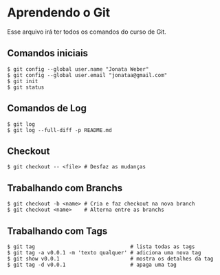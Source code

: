 # Aprendendo o Git
Esse arquivo irá ter todos os comandos do curso de Git.

## Comandos iniciais

```shell
$ git config --global user.name "Jonata Weber"
$ git config --global user.email "jonataa@gmail.com"
$ git init
$ git status
```

## Comandos de Log

```shell
$ git log
$ git log --full-diff -p README.md
```

## Checkout

```shell
$ git checkout -- <file> # Desfaz as mudanças
```

## Trabalhando com Branchs

```shell
$ git checkout -b <name> # Cria e faz checkout na nova branch
$ git checkout <name>    # Alterna entre as branchs
```

## Trabalhando com Tags

```shell
$ git tag                               # lista todas as tags
$ git tag -a v0.0.1 -m 'texto qualquer' # adiciona uma nova tag
$ git show v0.0.1                       # mostra os detalhes da tag
$ git tag -d v0.0.1                     # apaga uma tag
```
